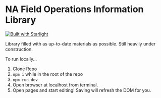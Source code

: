# NA Field Operations Information Library
[![Built with Starlight](https://astro.badg.es/v2/built-with-starlight/tiny.svg)](https://starlight.astro.build)

Library filled with as up-to-date materials as possible. Still heavily under construction.

To run locally...

1. Clone Repo
2. `npm i` while in the root of the repo
3. `npm run dev`
4. Open browser at localhost from terminal.
5. Open pages and start editing! Saving will refresh the DOM for you.
